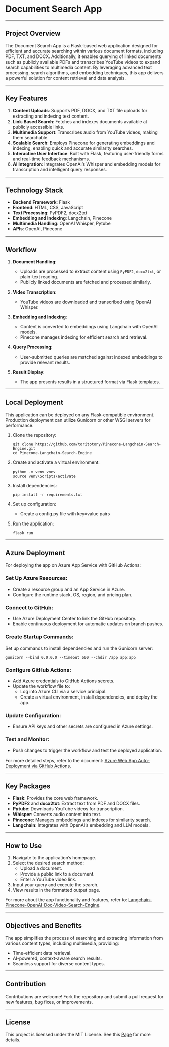 # Document Search App

---

## Project Overview

The Document Search App is a Flask-based web application designed for efficient and accurate searching within various document formats, including PDF, TXT, and DOCX. Additionally, it enables querying of linked documents such as publicly available PDFs and transcribes YouTube videos to expand search capabilities to multimedia content. By leveraging advanced text processing, search algorithms, and embedding techniques, this app delivers a powerful solution for content retrieval and data analysis.

---

## Key Features

1. **Content Uploads**: Supports PDF, DOCX, and TXT file uploads for extracting and indexing text content.
2. **Link-Based Search**: Fetches and indexes documents available at publicly accessible links.
3. **Multimedia Support**: Transcribes audio from YouTube videos, making them searchable.
4. **Scalable Search**: Employs Pinecone for generating embeddings and indexing, enabling quick and accurate similarity searches.
5. **Interactive User Interface**: Built with Flask, featuring user-friendly forms and real-time feedback mechanisms.
6. **AI Integration**: Integrates OpenAI’s Whisper and embedding models for transcription and intelligent query responses.

---

## Technology Stack

- **Backend Framework**: Flask
- **Frontend**: HTML, CSS, JavaScript
- **Text Processing**: PyPDF2, docx2txt
- **Embedding and Indexing**: Langchain, Pinecone
- **Multimedia Handling**: OpenAI Whisper, Pytube
- **APIs**: OpenAI, Pinecone

---

## Workflow

1. **Document Handling**:
   - Uploads are processed to extract content using `PyPDF2`, `docx2txt`, or plain-text reading.
   - Publicly linked documents are fetched and processed similarly.

2. **Video Transcription**:
   - YouTube videos are downloaded and transcribed using OpenAI Whisper.

3. **Embedding and Indexing**:
   - Content is converted to embeddings using Langchain with OpenAI models.
   - Pinecone manages indexing for efficient search and retrieval.

4. **Query Processing**:
   - User-submitted queries are matched against indexed embeddings to provide relevant results.

5. **Result Display**:
   - The app presents results in a structured format via Flask templates.

--- 

## Local Deployment

This application can be deployed on any Flask-compatible environment. Production deployment can utilize Gunicorn or other WSGI servers for performance.

1. Clone the repository:
   ```
   git clone https://github.com/toritotony/Pinecone-Langchain-Search-Engine.git
   cd Pinecone-Langchain-Search-Engine
   ```

2. Create and activate a virtual environment:
   ```
   python -m venv vnev 
   source venv\Scripts\activate
   ```

3. Install dependencies:
   ```
   pip install -r requirements.txt
   ```

4. Set up configuration:
   - Create a config.py file with key=value pairs 

5. Run the application:
   ```
   flask run
   ```

---

## Azure Deployment

For deploying the app on Azure App Service with GitHub Actions:

### Set Up Azure Resources:
- Create a resource group and an App Service in Azure.
- Configure the runtime stack, OS, region, and pricing plan.

### Connect to GitHub:
- Use Azure Deployment Center to link the GitHub repository.
- Enable continuous deployment for automatic updates on branch pushes.

### Create Startup Commands:
Set up commands to install dependencies and run the Gunicorn server:
```
gunicorn --bind 0.0.0.0 --timeout 600 --chdir /app app:app
```

### Configure GitHub Actions:
- Add Azure credentials to GitHub Actions secrets.
- Update the workflow file to:
  - Log into Azure CLI via a service principal.
  - Create a virtual environment, install dependencies, and deploy the app.

### Update Configuration:
- Ensure API keys and other secrets are configured in Azure settings.

### Test and Monitor:
- Push changes to trigger the workflow and test the deployed application.

For more detailed steps, refer to the document: [Azure Web App Auto-Deployment via GitHub Actions](https://www.linkedin.com/feed/update/urn:li:activity:7191082240196419584/).

---

## Key Packages

- **Flask**: Provides the core web framework.
- **PyPDF2** and **docx2txt**: Extract text from PDF and DOCX files.
- **Pytube**: Downloads YouTube videos for transcription.
- **Whisper**: Converts audio content into text.
- **Pinecone**: Manages embeddings and indexes for similarity search.
- **Langchain**: Integrates with OpenAI’s embedding and LLM models.

---

## How to Use

1. Navigate to the application’s homepage.
2. Select the desired search method:
   - Upload a document.
   - Provide a public link to a document.
   - Enter a YouTube video link.
3. Input your query and execute the search.
4. View results in the formatted output page.

For more about the app functionality and features, refer to: [Langchain-Pinecone-OpenAI-Doc-Video-Search-Engine](https://www.linkedin.com/feed/update/urn:li:activity:7151699275293343746/).

---

## Objectives and Benefits

The app simplifies the process of searching and extracting information from various content types, including multimedia, providing:

- Time-efficient data retrieval.
- AI-powered, context-aware search results.
- Seamless support for diverse content types.

---

## Contribution

Contributions are welcome! Fork the repository and submit a pull request for new features, bug fixes, or improvements.

---

## License

This project is licensed under the MIT License. See this [Page](https://opensource.org/license/mit) for more details.
